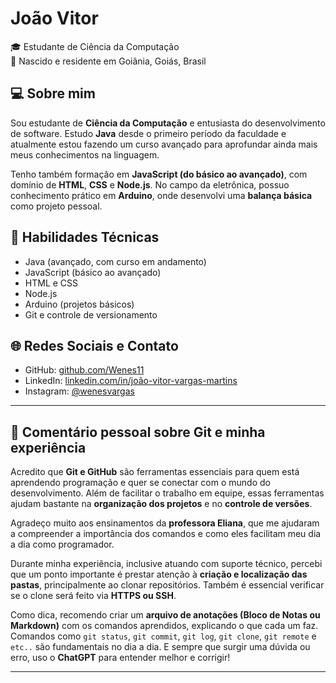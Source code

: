 # João Vitor

🎓 Estudante de Ciência da Computação  
📍 Nascido e residente em Goiânia, Goiás, Brasil  

## 💻 Sobre mim

Sou estudante de **Ciência da Computação** e entusiasta do desenvolvimento de software. Estudo **Java** desde o primeiro período da faculdade e atualmente estou fazendo um curso avançado para aprofundar ainda mais meus conhecimentos na linguagem.

Tenho também formação em **JavaScript (do básico ao avançado)**, com domínio de **HTML**, **CSS** e **Node.js**. No campo da eletrônica, possuo conhecimento prático em **Arduino**, onde desenvolvi uma **balança básica** como projeto pessoal.

## 🚀 Habilidades Técnicas

- Java (avançado, com curso em andamento)
- JavaScript (básico ao avançado)
- HTML e CSS
- Node.js
- Arduino (projetos básicos)
- Git e controle de versionamento

## 🌐 Redes Sociais e Contato

- GitHub: [github.com/Wenes11](https://github.com/Wenes11?tab=projects)
- LinkedIn: [linkedin.com/in/joão-vitor-vargas-martins](https://www.linkedin.com/in/jo%C3%A3o-vitor-vargas-martins-b67b29292/)
- Instagram: [@wenesvargas](https://www.instagram.com/wenesvargas/)

---

## 💬 Comentário pessoal sobre Git e minha experiência

Acredito que **Git e GitHub** são ferramentas essenciais para quem está aprendendo programação e quer se conectar com o mundo do desenvolvimento. Além de facilitar o trabalho em equipe, essas ferramentas ajudam bastante na **organização dos projetos** e no **controle de versões**.

Agradeço muito aos ensinamentos da **professora Eliana**, que me ajudaram a compreender a importância dos comandos e como eles facilitam meu dia a dia como programador.

Durante minha experiência, inclusive atuando com suporte técnico, percebi que um ponto importante é prestar atenção à **criação e localização das pastas**, principalmente ao clonar repositórios. Também é essencial verificar se o clone será feito via **HTTPS ou SSH**.

Como dica, recomendo criar um **arquivo de anotações (Bloco de Notas ou Markdown)** com os comandos aprendidos, explicando o que cada um faz. Comandos como `git status`, `git commit`, `git log`, `git clone`, `git remote` e `etc..` são fundamentais no dia a dia. E sempre que surgir uma dúvida ou erro, uso o **ChatGPT** para entender melhor e corrigir!

---

